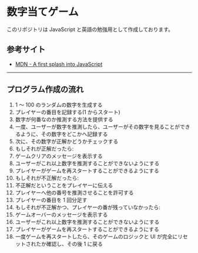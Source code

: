 # 数字当てゲーム

このリポジトリは JavaScript と英語の勉強用として作成しております。

## 参考サイト

- [MDN - A first splash into JavaScript](https://developer.mozilla.org/en-US/docs/Learn/JavaScript/First_steps/A_first_splash)

---

## プログラム作成の流れ

1. 1 〜 100 のランダムの数字を生成する
2. プレイヤーの番目を記録する(1 からスタート)
3. 数字が何番なのか推測する方法を提供する
4. 一度、ユーザーが数字を推測したら、ユーザーがその数字を見ることができるように、その数字をどこかへ記録する
5. 次に、その数字が正解かどうかチェックする
6. もしそれが正解だったら:
  1. ゲームクリアのメッセージを表示する
  2. ユーザーがこれ以上数字を推測することができないようにする
  3. プレイヤーがゲームを再スタートすることができるようにする
7. もしそれが不正解だったら:
  1. 不正解だということをプレイヤーに伝える
  2. プレイヤーへ他の番号を推測させることを許可する
  3. プレイヤーの番目を 1 回分足す
8. もしそれが不正解かつ、プレイヤーの番が残っていなかったら:
  1. ゲームオーバーのメッセージを表示する
  2. ユーザーがこれ以上数字を推測することができないようにする
  3. プレイヤーがゲームを再スタートすることができるようにする
9. 一度ゲームを再スタートしたら、そのゲームのロジックと UI が完全にリセットされたか確認し、その後 1 に戻る
